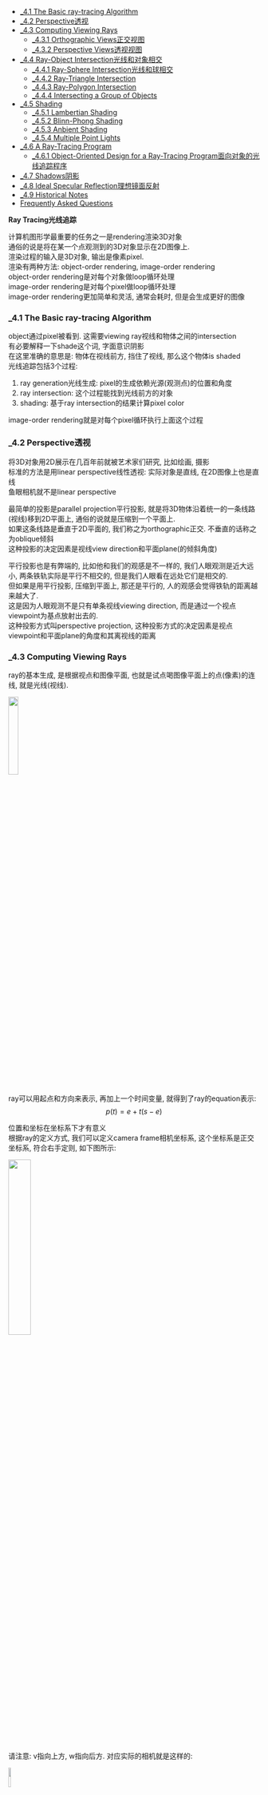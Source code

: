 <!-- TOC -->

- [_4.1 The Basic ray-tracing Algorithm](#_41-the-basic-ray-tracing-algorithm)
- [_4.2 Perspective透视](#_42-perspective透视)
- [_4.3 Computing Viewing Rays](#_43-computing-viewing-rays)
  - [_4.3.1 Orthographic Views正交视图](#_431-orthographic-views正交视图)
  - [_4.3.2 Perspective Views透视视图](#_432-perspective-views透视视图)
- [_4.4 Ray-Object Intersection光线和对象相交](#_44-ray-object-intersection光线和对象相交)
  - [_4.4.1 Ray-Sphere Intersection光线和球相交](#_441-ray-sphere-intersection光线和球相交)
  - [_4.4.2 Ray-Triangle Intersection](#_442-ray-triangle-intersection)
  - [_4.4.3 Ray-Polygon Intersection](#_443-ray-polygon-intersection)
  - [_4.4.4 Intersecting a Group of Objects](#_444-intersecting-a-group-of-objects)
- [_4.5 Shading](#_45-shading)
  - [_4.5.1 Lambertian Shading](#_451-lambertian-shading)
  - [_4.5.2 Blinn-Phong Shading](#_452-blinn-phong-shading)
  - [_4.5.3 Anbient Shading](#_453-anbient-shading)
  - [_4.5.4 Multiple Point Lights](#_454-multiple-point-lights)
- [_4.6 A Ray-Tracing Program](#_46-a-ray-tracing-program)
  - [_4.6.1 Object-Oriented Design for a Ray-Tracing Program面向对象的光线追踪程序](#_461-object-oriented-design-for-a-ray-tracing-program面向对象的光线追踪程序)
- [_4.7 Shadows阴影](#_47-shadows阴影)
- [_4.8 Ideal Specular Reflection理想镜面反射](#_48-ideal-specular-reflection理想镜面反射)
- [_4.9 Historical Notes](#_49-historical-notes)
- [Frequently Asked Questions](#frequently-asked-questions)

<!-- /TOC -->

**Ray Tracing光线追踪**

计算机图形学最重要的任务之一是rendering渲染3D对象  
通俗的说是将在某一个点观测到的3D对象显示在2D图像上.  
渲染过程的输入是3D对象, 输出是像素pixel.  
渲染有两种方法: object-order rendering, image-order rendering  
object-order rendering是对每个对象做loop循环处理  
image-order rendering是对每个pixel做loop循环处理  
image-order rendering更加简单和灵活, 通常会耗时, 但是会生成更好的图像  

<a id="markdown-_41-the-basic-ray-tracing-algorithm" name="_41-the-basic-ray-tracing-algorithm"></a>
### _4.1 The Basic ray-tracing Algorithm

object通过pixel被看到. 这需要viewing ray视线和物体之间的intersection  
有必要解释一下shade这个词, 字面意识阴影  
在这里准确的意思是: 物体在视线前方, 挡住了视线, 那么这个物体is shaded  
光线追踪包括3个过程:  
1. ray generation光线生成: pixel的生成依赖光源(观测点)的位置和角度
2. ray intersection: 这个过程能找到光线前方的对象
3. shading: 基于ray intersection的结果计算pixel color

image-order rendering就是对每个pixel循环执行上面这个过程

<a id="markdown-_42-perspective透视" name="_42-perspective透视"></a>
### _4.2 Perspective透视

将3D对象用2D展示在几百年前就被艺术家们研究, 比如绘画, 摄影  
标准的方法是用linear perspective线性透视: 实际对象是直线, 在2D图像上也是直线  
鱼眼相机就不是linear perspective  

最简单的投影是parallel projection平行投影, 就是将3D物体沿着统一的一条线路(视线)移到2D平面上, 通俗的说就是压缩到一个平面上.  
如果这条线路是垂直于2D平面的, 我们称之为orthographic正交. 不垂直的话称之为oblique倾斜  
这种投影的决定因素是视线view direction和平面plane(的倾斜角度) 

平行投影也是有弊端的, 比如他和我们的观感是不一样的, 我们人眼观测是近大远小, 两条铁轨实际是平行不相交的, 但是我们人眼看在远处它们是相交的.  
但如果是用平行投影, 压缩到平面上, 那还是平行的, 人的观感会觉得铁轨的距离越来越大了.  
这是因为人眼观测不是只有单条视线viewing direction, 而是通过一个视点viewpoint为基点放射出去的.   
这种投影方式叫perspective projection, 这种投影方式的决定因素是视点viewpoint和平面plane的角度和其离视线的距离

### _4.3 Computing Viewing Rays

ray的基本生成, 是根据视点和图像平面, 也就是试点喝图像平面上的点(像素)的连线, 就是光线(视线).  

<img src="./_images/ray.png" width=20%>

ray可以用起点和方向来表示, 再加上一个时间变量, 就得到了ray的equation表示:
$$p(t) = e + t(s - e)$$

位置和坐标在坐标系下才有意义  
根据ray的定义方式, 我们可以定义camera frame相机坐标系, 这个坐标系是正交坐标系, 符合右手定则, 如下图所示:

<img src="./_images/camera_frame.png" width=30%>

请注意: v指向上方, w指向后方. 对应实际的相机就是这样的:

<img src="./_images/camera.png" width=10%>

#### _4.3.1 Orthographic Views正交视图

<img src="./_images/view.png" width=30%>

我们把图像平面的四个边界分别定义成l, r, b, t  
坐标系原点在图像平面的中心(orthographic view的坐标原点在中心, perspective view的坐标原点往图像平面做垂线, 交点是中心)  
l和r是u方向, $l < 0 < r$, b和t是v方向, $b < 0 < t$  
假设图像平面是由$n_x \times n_y$个像素组成, 那么对于第$(i, j)$个像素(从左下角开始从0开始算), 我们可以计算出, 这个像素中心对应的坐标:
$$
u = l + \frac{r-l}{n_x}\times(i+0.5) \\
\ \\
v = b + \frac{t-b}{n_y}\times(j+0.5) \\
$$
对于orthographic view, 视线方向就是:  
ray.origin是e加上u和v方向上的坐标值  
ray.direction就是$-w$

#### _4.3.2 Perspective Views透视视图

透视试图的光线起点不在图像平面上, 而是在viewpoint视点上, 它和图像平面有一定的距离, 这个距离称之为image plane distance(图像平面距离), 或者focal length(焦距)  
这样ray就是:
ray.direction: $(u, v, -d)$    
ray.origin: $e$

### _4.4 Ray-Object Intersection光线和对象相交

光线的定义是: $e + td$  
我们要找到光线和对象相交的时间t, $t_0 < t < t_1$  
$t_0 = 0, t_1 = +\infty$

#### _4.4.1 Ray-Sphere Intersection光线和球相交

光线的定义是: $p(t) = e + td$  
球的定义是: $f(p) = 0$, 如果有向量的形式表示就是:
$$(p-c)\cdot(p-c) - R^2 = 0$$
$c$是球心, $R$是半径  
如果光线与球相交, 那么交点必须既在光线上也在球面上, 那么:
$$
\begin{aligned}
&f(p(t)) = 0 \\
&f(e + td) = 0 \\
&(e + td - c)\cdot(e + td - c) - R^2 = 0
\end{aligned}
$$
这是一个二次多项式, 我们能计算出两个$t$值了  
如果两个t相等, 说明光线与球相切.  
如果都大于0, 说明有两个交点  
如果一个大于0, 一个小于0, 说明光线的起点$e$在球里面.  
如果都小于0, 那么光线射向球的反方向.  
如果无解, 那么不相交.

#### _4.4.2 Ray-Triangle Intersection

光线与三角形相交的问题, 可以用重心坐标来解决, 当然这只是其中一种解决方法.  
这种方法可以分为两步, 第一步求出光线与三角形所在的平面的交点, 第二步判断这个交点是否在三角形内.  

三角形所处的平面可以用barycentric coordinate重心坐标来表示, 三角形的三个顶点是$a, b, c$, 平面可以表示为:  
$$f(p) = a + \beta(b - a) + \gamma(c - a)$$  
这实际上就是
$$f(p) = \alpha a + \beta b + \gamma c$$
$$\alpha = 1 - \beta - \gamma$$  
同样的, 光线和平面的交点, 必须在光线上, 也必须在平面上:
$$e + td = a + \beta(b - a) + \gamma(c - a)$$  
如果这个交点在三角形内, 那么必须满足$\beta > 0, \gamma > 0, \beta + \gamma < 1$  
那么我们求出上面equation里的三个未知量$t, \beta, \gamma$就可以了, 上面这个等式可以展开为$x, y, z$三个方向上的三个等式:
$$
\begin{aligned}
x_e + tx_d = x_a + \beta(x_b - x_a) + \gamma(x_c - x_a) \\
y_e + ty_d = y_a + \beta(y_b - y_a) + \gamma(y_c - y_a) \\
z_e + tz_d = z_a + \beta(z_b - z_a) + \gamma(z_c - z_a) \\
\end{aligned}
$$
用矩阵来表示:
$$
  \begin{bmatrix}
  x_a - x_b & x_c - x_a & x_d \\
  y_a - y_b & y_c - y_a & y_d \\
  z_a - z_b & z_c - z_a & z_d \\
  \end{bmatrix}
  \begin{bmatrix}
  \beta \\ \gamma \\t
  \end{bmatrix} = 
  \begin{bmatrix}
  x_a - x_e \\ y_a - y_e \\ z_a - z_e
  \end{bmatrix}
$$
这个矩阵等式可以用cramer's rule克莱姆法则来解  
解出$t, \beta, \gamma$后, 我们就可以做判断了:

<img src="./_images/ray-triangle.png" width=30%>

#### _4.4.3 Ray-Polygon Intersection

假设m个点$p_1, ..., p_m$构成一个polygon, 所有点都在一个平面上, 那么这个平面有一个法线n, 那么这个平面上的所有点和$p_1$的连线都和发现n垂直:
$$(p - p_1)\cdot n = 0$$
和计算光线和三角形是否相交的方法一样, 我们先计算出光线和多边形所处的平面的交点, 然后再判断交点是否在多边形内.  
交点必须满足平面的等式, 也必须满足光线的等式, 那么:
$$(e + td - p_1)\cdot n = 0$$
$$ t = \frac{(p_1 - e)\cdot n}{d\cdot n}$$
这样我们就能计算出交点了.  

如何判断交点是否在多边形内呢? 假设交点在多边形内, 如果我们从交点在平面内发射任意一条光线, 那么这条光线和多边形的交点必然是奇数, 很奇妙对不对?  
我们再简单化一点, 我们把多边形和这个交点都投影在xy平面上, 从交点发射一条沿着x轴的光线, 那么我们只需判断多边形的所有边是否和这条光线相交, 并汇总数量即可.  
这样判断就很简单了, 如果交点的y值在一条边的两个顶点的y值范围内, 那么这条光线就和这条边相交.  

另外的一个问题, 如果这个多边形投影到xy平面是一条直线呢? 我们就要投影到yz或者zx平面了, 如何判断呢?  
哪个轴上的值最大, 则去掉哪个轴  
(此处没有理解清楚, 世纪应用时再看)

还有一种处理方法是把多边形分成三角形

#### _4.4.4 Intersecting a Group of Objects

对于一组对象, 我们可以判断光线与每个对象是否相交, 然后找到最小的时间t
### _4.5 Shading

pixel的value通过shading model计算得出  
本节介绍几种基本的shading model, 更高级的model在第十章介绍  
大多数shading model都是根据光线反射(light reflection)的过程来设计  
光线反射的过程表现为光线照射到物体表面, 然后反射部分光线到camera  
光线反射又几个重要参数:  
- 光线方向向量l: 照射点指向光源的单位向量
- 观测方向v: 照射点指向观测点的单位向量  
- 表面法线n: 照射点垂直于照射面的单位向量  
- 表面属性: 包括color颜色、shininess(光泽、感光度、吸收光线的强度属性)  

<img src="./_images/shading_model.png" width=20%>  

#### _4.5.1 Lambertian Shading

这个model是根据Lambert在18世纪的观测理论得出:  
照射点从光源得到的能量和照射角度相关  
如果是垂直于光照表面照射, 那么得到全部能量  
如果正切(平行)于光照表面, 则不获得能量  
如果是以一个夹角$\theta$照射(照射方向和光照表面法线的夹角), 则获取全部能量乘以$\cos \theta$

Lambert Model的公示是:
$$L = k_dImax(0, n\cdot l)$$
L是光照后的pixel color  
$k_d$是diffuse coefficient漫反射系数(或者叫surface color)  
$I$是光源强度  
$n$和$l$是单位向量, $n\cdot l$就是$\cos \theta$  
这个等式适用于颜色三通道RGB  
pixel value的红色部分就等于漫反射系数的红色部分乘以红色光源强度乘以$n\cdot l$, 蓝绿色同理  
向量$l$通过光源向量减去照射点向量得到  
不要忘记$nlv$都是单位向量

对于I光源强度, 从光源照射到物体表面, 还需要考虑到衰减, 我们用光源强度除以一个系数  
显然这个系数光源到照射点长度相关, 我们定义此系数为这个长度的平方, 可以通过照射向量和自己的点乘得到. 

#### _4.5.2 Blinn-Phong Shading

上一节讲到的Lambert Shading Model只解释了其中的一种光照情况.    
一个光源照射一个物体会有三种情况: 高光specular highlights、漫反射diffuse reflection、环境光照ambient lighting.  
高光和观测角度相关, 如果观测角度和照射角度相等, 也就是以发现对称, 我们就会看到特别亮(刺眼), 越接近这个对称角度就越刺眼, 这就是specular highlights  
Lambert Shading Model解释了第二种情况-漫反射, 和观测角度无关  
环境光照是指物体相对于光源的背面, 不受到光源的直接照射, 但是我们依然能够看到这一部分, 因为它受到了光源照射到其他位置后反射的光照.

对于specular highlights, 看这张图:  
<img src="./_images/blinn-phong.png">  
观测角度和照射角度与法线的对成方向越接近, 高光就越亮, 所以我们可以和漫反射模型一样, 用一个角度来计算强度  
但是这个角度计算起来比较麻烦, 我们可以用另外一个角度来替代: 法线和照射方向观测方向的中间方向的夹角, 这个夹角和之前是等价的, 而且计算更方便, 从而我们得到specular highlights的计算公式:
$$
\begin{aligned}
h &= \frac{v+l}{\left\|v+l\right\|} \\
L &= k_sImax(o, n \cdot h)^p
\end{aligned}
$$
$k_s$是高光系数, 为什么有一个p指数呢? 因为高光衰减特别快, 只在对称的很小的区域比较亮, 加上指数后, 这个曲线就会变得窄  
高光和漫反射叠加之后:
$$
L = k_dImax(0, n\cdot l) + k_sImax(0, n \cdot h)^p
$$

#### _4.5.3 Anbient Shading

上面已经解释了环境光照, 不受到光源直接照射的区域, 我们依然能够看见, 因为它接受了四面八方的反射光  
这种情况我们很难定义清楚, 所以我们用很简单的模型来定义:
$$L = k_aI_a$$
环境系数乘以环境光照强度  
这样, 一个区域的完整着色模型就是这三种光照的叠加:
$$
L = k_aI_a + k_dImax(0, n\cdot l) + k_sImax(0, n \cdot h)^p
$$

#### _4.5.4 Multiple Point Lights

如果有多个光源呢? 我们对模型进行叠加superposition:
$$
L = k_aI_a + \sum_{i=1}^{N}[k_dI_imax(0, n\cdot l_i) + k_sI_imax(0, n \cdot h_i)^p]
$$


### _4.6 A Ray-Tracing Program

<img src="/_images/FundamentalsOfComputerGraphics/ray_tracing_program.png" width=50%>

是否hit the project可以用4.4.4章节的知识来解决  
hit之后可以获取对象的引用, 或者其属性, 然后来进行着色

#### _4.6.1 Object-Oriented Design for a Ray-Tracing Program面向对象的光线追踪程序

我们对object(surface)创建一个类
```
class surface
  virtual box hit(ray e + td, real t0, real t1, hit-record rec)
  virtual box bounding-box()
```
hit函数判断光线是否和surface相交, 相交的时间t在t0和t1之间, 相交的记录记录在rec里, 例如相交的时间t  
bounding-box是surface的最下包围盒, 例如对于一个球体:
```
box sphere::bounding-box()
  vector3 min = center - vector3(radius, radius, radius)
  vector3 max = center + vector3(radius, radius, radius)
  return box(min, max)
```

### _4.7 Shadows阴影

我们在视点看某场景下的某个对象, 如果视线和对象相交, 那么我们就能看到对象.  
如果我们从对象处看光源, 如果能看到光源, 那么说明这个对象在光源照射下, 假设看不到光源, 也就是说视线和这个场景下的某个对象相交了, 那么这个对象就处在阴影下.  
所以为代码可以扩展一下:

<img src="./_images/shadow.png" width=30%>

总结一下, 如果从视点出发的射线和对象相交, 那么就会有环境光照ambient lighting  
如果从对象出发往光源方向的视线与场景下的对象都不相交, 那么这个对象就在光源的照射下, 那么我们再加上diffuse lighting漫反射和specular lighting高光  
注意: 在计算对象出发往光源防线的视线时, 起始时间是从$\epsilon$开始的, 这个值是自定义的一个很小的数, 是为了避免数值精度引起的计算误差

### _4.8 Ideal Specular Reflection理想镜面反射

ideal specular reflection也被称为mirror reflection  

<img src="./_images/ideal_specular_reflection.png" width=15%></br>
<img src="./_images/ideal_specular_reflection1.png" width=15%>
  
我们可以计算出反射向量:
$$r = d - 2(d\cdot n)n$$

我们从视线d看surface, 看到的颜色应该是和在surface看镜面反射方向看到的颜色是一样的. 但是光会衰减, 我们需要乘以一个系数来转换, 系数就是$raycolor(p+sr, \epsilon, \infty)$, 另外, 可能有很多光线照射到surface, 那么:
$$color c = c + k_mraycolor(p+sr, \epsilon, \infty)$$
k_m是RGB三通道颜色

这里涉及到一个理解, 光源并不一定是灯泡、太阳, 任何物体都是光源, 我们看到一个物体, 这个物体反射了太阳光到我们眼睛里, 这个物体也是光源, 所以在一个场景下, 光源会经过很多次(甚至是无限多次)的反射, 这就相当复杂了.  
我们会定一个反射数量的阈值, 例如我们规定只反射5次, 来解决这个问题

### _4.9 Historical Notes

real-time ray tracing越来越普遍

### Frequently Asked Questions

- ray tracing 为什么不再需要透视矩阵转换了

  在第七章里, 我们把现实世界的坐标经过旋转平移转换到视角坐标, 然后还要经过投影变换, 转换到canonical view coordinate, 然后再经过z-buffer判断显示什么, 然后成像  
  ray tracing是从视角(摄像机)出发, 方向是二维图像上的像素, 然后照射到对象上, 计算出二维图像上应该显示什么, 实际上是模拟了现实的观测, 相当于投影转换的逆  
